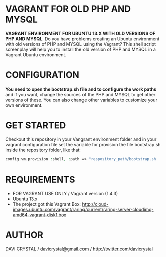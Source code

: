VAGRANT FOR OLD PHP AND MYSQL
========

**VAGRANT ENVIRONMENT FOR UBUNTU 13.X WITH OLD VERSIONS OF PHP AND MYSQL**. Do you have problems creating an Ubuntu environment with old versions of PHP and MYSQL using the Vagrant? This shell script screenplay will help you to install the old version of PHP and MYSQL in a Vagrant Ubuntu environment.

CONFIGURATION
========

**You need to open the bootstrap.sh file and to configure the work paths** and if you want, change the sources of the PHP and MYSQL to get other versions of these. You can also change other variables to customize your own environment.

GET STARTED
========

Checkout this repository in your Vangrant environment folder and in your vagrant configuration file set the variable for provision the file bootstrap.sh inside the repository folder, like that:

```php
config.vm.provision :shell, :path => "respository_path/bootstrap.sh
```

REQUIREMENTS
========

- FOR VAGRANT USE ONLY / Vagrant version (1.4.3)
- Ubuntu 13.x
- The project got this Vagrant Box: http://cloud-images.ubuntu.com/vagrant/raring/current/raring-server-cloudimg-amd64-vagrant-disk1.box

AUTHOR
=========
DAVI CRYSTAL / davicrystal@gmail.com / http://twitter.com/davicrystal

